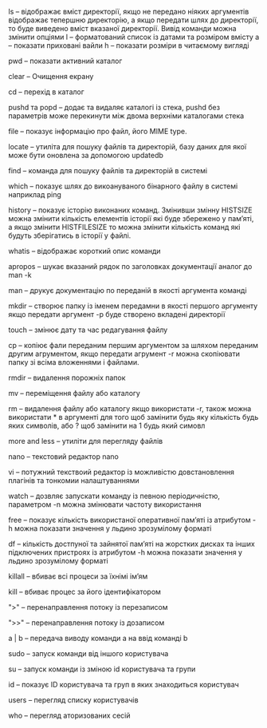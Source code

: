 ls – відображає вміст директорії, якщо не передано ніяких аргументів відображає тепершню директорію, а якщо передати шлях до директорії, то буде виведено вміст вказаної директорії. Вивід команди можна змінити опціями l – форматований список із датами та розміром вмісту a – показати приховані вайли h – показати розміри в читаємому вигляді

pwd – показати активний каталог

clear – Очищення екрану

cd – перехід в каталог

pushd та popd – додає та видаляє каталогі із стека, pushd без параметрів може перекинути між двома верхніми каталогами стека

file – показує інформацію про файл, його MIME type.

locate – утиліта для пошуку файлів та директорій, базу даних для якої може бути оновлена за допомогою updatedb

find – команда для пошуку файлів та директорій в системі

which – показує шлях до викоануваного бінарного файлу в системі наприклад ping

history – показує історію виконаних команд. Змінивши змінну HISTSIZE можна змінити кількість елементів історії які буде збережено у памʼяті, а якщо змінити HISTFILESIZE то можна змінити кількість команд які будуть зберігатись в історії у файлі.

whatis – відображає короткий опис команди

apropos – шукає вказаний рядок по заголовках документації аналог до man -k

man – друкує документацію по переданій в якості аргумента команді

mkdir – створює папку із іменем передамни в якості першого аргументу якщо передати аргумент -p буде створено вкладені директорії

touch – змінює дату та час редагування файлу

cp – копіює фали переданим першим аргументом за шляхом переданим другим агрументом, якщо передати агрумент -r можна скопіювати папку зі всіма вложеннями і файлами.

rmdir – видалення порожніх папок

mv – переміщення файлу або каталогу

rm – видалення файлу або каталогу якщо використати -r, також можна використати * в аргументі для того щоб замінити будь яку кількість будь яких символів, або ? щоб замінити на 1 будь який симовл

more and less – утиліти для перегляду файлів

nano – текстовий редактор nano

vi – потужний текствоий редактор із можливістю довстановлення плагінів та тонкомии налаштуваннями

watch – дозвляє запускати команду із певною періодичністю, параметром -n можна змінювати частоту використання

free – показує кількість використаної оперативної памʼяті із атрибутом -h можна показати значення у льдино зрозумілому форматі

df – кількість достпуної та зайнятої памʼяті на жорстких дисках та інших підключених пристроях із атрибутом -h можна показати значення у льдино зрозумілому форматі

killall – вбиває всі процеси за їхнімі імʼям

kill – вбиває процес за його ідентифікатором

">" – перенаправлення потоку із перезаписом

">>" – перенаправлення потоку із дозаписом

a | b – передача виводу команди a на ввід команді b

sudo – запуск команди від іншого користувача

su – запуск команди із зміною id користувача та групи

id – показує ID користувача та груп в яких знаходиться користувач

users – перегляд списку користувачів

who – перегляд аторизованих сесій
